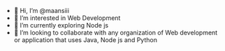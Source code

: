 - 👋 Hi, I’m @maansiii
- 👀 I’m interested in Web Development
- 🌱 I’m currently exploring Node js
- 💞️ I’m looking to collaborate with any organization of Web development or application that uses Java, Node js and Python


<!---
maansiii/maansiii is a ✨ special ✨ repository because its `README.md` (this file) appears on your GitHub profile.
You can click the Preview link to take a look at your changes.
--->
